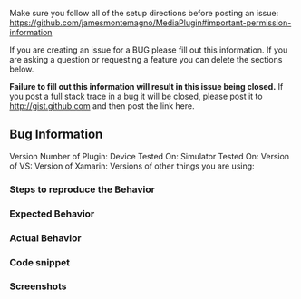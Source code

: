 Make sure you follow all of the setup directions before posting an issue: https://github.com/jamesmontemagno/MediaPlugin#important-permission-information


If you are creating an issue for a BUG please fill out this information. If you are asking a question or requesting a feature you can delete the sections below. 

**Failure to fill out this information will result in this issue being closed.** If you post a full stack trace in a bug it will be closed, please post it to http://gist.github.com and then post the link here.

## Bug Information

Version Number of Plugin:
Device Tested On:
Simulator Tested On:
Version of VS: 
Version of Xamarin:
Versions of other things you are using:

### Steps to reproduce the Behavior

### Expected Behavior

### Actual Behavior

### Code snippet

### Screenshots


